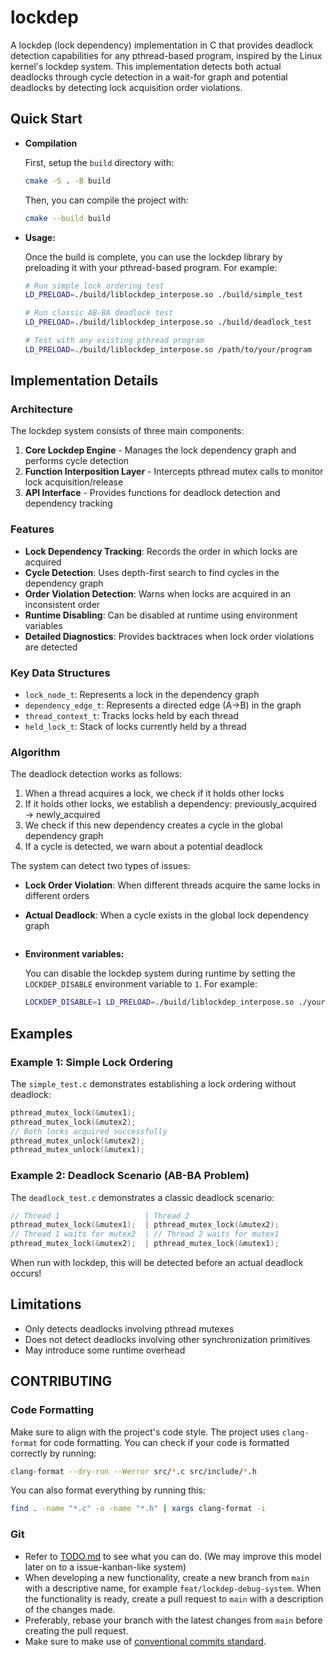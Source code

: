 # lockdep

A lockdep (lock dependency) implementation in C that provides deadlock detection capabilities for any pthread-based program, inspired by the Linux kernel's lockdep system. This implementation detects both actual deadlocks through cycle detection in a wait-for graph and potential deadlocks by detecting lock acquisition order violations.

## Quick Start

- **Compilation**

    First, setup the `build` directory with:

    ```bash
    cmake -S . -B build
    ```

    Then, you can compile the project with:

    ```bash
    cmake --build build
    ```

- **Usage:**

    Once the build is complete, you can use the lockdep library by preloading it with your pthread-based program. For example:

    ```bash
    # Run simple lock ordering test
    LD_PRELOAD=./build/liblockdep_interpose.so ./build/simple_test

    # Run classic AB-BA deadlock test
    LD_PRELOAD=./build/liblockdep_interpose.so ./build/deadlock_test

    # Test with any existing pthread program
    LD_PRELOAD=./build/liblockdep_interpose.so /path/to/your/program
    ```

## Implementation Details

### Architecture

The lockdep system consists of three main components:

1. **Core Lockdep Engine** - Manages the lock dependency graph and performs cycle detection
2. **Function Interposition Layer** - Intercepts pthread mutex calls to monitor lock acquisition/release
3. **API Interface** - Provides functions for deadlock detection and dependency tracking

### Features

- **Lock Dependency Tracking**: Records the order in which locks are acquired
- **Cycle Detection**: Uses depth-first search to find cycles in the dependency graph
- **Order Violation Detection**: Warns when locks are acquired in an inconsistent order
- **Runtime Disabling**: Can be disabled at runtime using environment variables
- **Detailed Diagnostics**: Provides backtraces when lock order violations are detected

### Key Data Structures

- `lock_node_t`: Represents a lock in the dependency graph
- `dependency_edge_t`: Represents a directed edge (A→B) in the graph
- `thread_context_t`: Tracks locks held by each thread
- `held_lock_t`: Stack of locks currently held by a thread

### Algorithm

The deadlock detection works as follows:

1. When a thread acquires a lock, we check if it holds other locks
2. If it holds other locks, we establish a dependency: previously_acquired → newly_acquired
3. We check if this new dependency creates a cycle in the global dependency graph
4. If a cycle is detected, we warn about a potential deadlock

The system can detect two types of issues:
- **Lock Order Violation**: When different threads acquire the same locks in different orders
- **Actual Deadlock**: When a cycle exists in the global lock dependency graph
    ```

- **Environment variables:**

    You can disable the lockdep system during runtime by setting the `LOCKDEP_DISABLE` environment variable to `1`. For example:

    ```bash
    LOCKDEP_DISABLE=1 LD_PRELOAD=./build/liblockdep_interpose.so ./your_program
    ```

## Examples

### Example 1: Simple Lock Ordering

The `simple_test.c` demonstrates establishing a lock ordering without deadlock:

```c
pthread_mutex_lock(&mutex1);
pthread_mutex_lock(&mutex2);
// Both locks acquired successfully
pthread_mutex_unlock(&mutex2);
pthread_mutex_unlock(&mutex1);
```

### Example 2: Deadlock Scenario (AB-BA Problem)

The `deadlock_test.c` demonstrates a classic deadlock scenario:

```c
// Thread 1                   | Thread 2
pthread_mutex_lock(&mutex1);  | pthread_mutex_lock(&mutex2);
// Thread 1 waits for mutex2  | // Thread 2 waits for mutex1
pthread_mutex_lock(&mutex2);  | pthread_mutex_lock(&mutex1);
```

When run with lockdep, this will be detected before an actual deadlock occurs!

## Limitations

- Only detects deadlocks involving pthread mutexes
- Does not detect deadlocks involving other synchronization primitives
- May introduce some runtime overhead

## CONTRIBUTING

### Code Formatting

Make sure to align with the project's code style. The project uses `clang-format` for code formatting. You can check if your code is formatted correctly by running:

```bash
clang-format --dry-run --Werror src/*.c src/include/*.h
```

You can also format everything by running this:

```bash
find . -name "*.c" -o -name "*.h" | xargs clang-format -i
```

### Git

- Refer to [TODO.md](./TODO.md) to see what you can do. (We may improve this model later on to a issue-kanban-like system)
- When developing a new functionality, create a new branch from `main` with a descriptive name, for example `feat/lockdep-debug-system`. When the functionality is ready, create a pull request to `main` with a description of the changes made.
- Preferably, rebase your branch with the latest changes from `main` before creating the pull request.
- Make sure to make use of [conventional commits standard](https://www.conventionalcommits.org/en/v1.0.0/).
